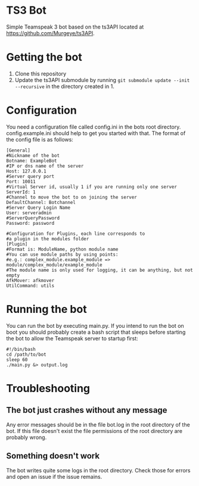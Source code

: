 # TS3 Bot
Simple Teamspeak 3 bot based on the ts3API located at
https://github.com/Murgeye/ts3API.

# Getting the bot
1. Clone this repository
2. Update the ts3API submodule by running `git submodule update --init --recursive` in the directory created in 1.

# Configuration
You need a configuration file called config.ini in the bots root directory.
config.example.ini should help to get you started with that. The format of the
config file is as follows:

```
[General]
#Nickname of the bot
Botname: ExampleBot
#IP or dns name of the server
Host: 127.0.0.1
#Server query port
Port: 10011 
#Virtual Server id, usually 1 if you are running only one server
ServerId: 1 
#Channel to move the bot to on joining the server
DefaultChannel: Botchannel
#Server Query Login Name
User: serveradmin
#ServerQueryPassword
Password: password

#Configuration for Plugins, each line corresponds to 
#a plugin in the modules folder
[Plugin]
#Format is: ModuleName, python module name
#You can use module paths by using points:
#e.g.: complex_module.example_module => module/complex_module/example_module
#The module name is only used for logging, it can be anything, but not empty
AfkMover: afkmover
UtilCommand: utils
```

# Running the bot
You can run the bot by executing main.py. If you intend to run the bot on boot
you should probably create a bash script that sleeps before starting the bot to 
allow the Teamspeak server to startup first:
```
#!/bin/bash
cd /path/to/bot
sleep 60
./main.py &> output.log
```

# Troubleshooting
## The bot just crashes without any message
Any error messages should be in the file bot.log in the root directory of the bot.
If this file doesn't exist the file permissions of the root directory are probably wrong.

## Something doesn't work
The bot writes quite some logs in the root directory. Check those for errors and open
an issue if the issue remains.